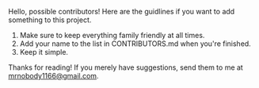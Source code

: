 Hello, possible contributors! Here are the guidlines if you want to add something to this project.

1. Make sure to keep everything family friendly at all times.
2. Add your name to the list in CONTRIBUTORS.md when you're finished.
3. Keep it simple.

Thanks for reading! If you merely have suggestions, send them to me at mrnobody1166@gmail.com.
